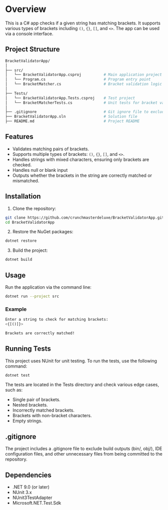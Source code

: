 # Overview

This is a C# app checks if a given string has matching brackets. It supports various types of brackets including `()`, `{}`, `[]`, and `<>`. The app can be used via a console interface.

## Project Structure

```bash
BracketValidatorApp/
│
├── src/
│   └── BracketValidatorApp.csproj          # Main application project
│   └── Program.cs                          # Program entry point
│   └── BracketMatcher.cs                   # Bracket validation logic
│
├── Tests/
│   └── BracketValidatorApp.Tests.csproj    # Test project
│   └── BracketMatcherTests.cs              # Unit tests for bracket validation
│
├── .gitignore                              # Git ignore file to exclude unnecessary files
├── BracketValidatorApp.sln                 # Solution file
├── README.md                               # Project README
```

## Features

- Validates matching pairs of brackets.
- Supports multiple types of brackets: `()`, `{}`, `[]`, and `<>`.
- Handles strings with mixed characters, ensuring only brackets are checked.
- Handles null or blank input
- Outputs whether the brackets in the string are correctly matched or mismatched.

## Installation

1. Clone the repository:
```bash
git clone https://github.com/crunchmasterdeluxe/BracketValidatorApp.git
cd BracketValidatorApp
```

2. Restore the NuGet packages:
```bash
dotnet restore
```

3. Build the project:
```bash
dotnet build
```

## Usage

Run the application via the command line:
```bash 
dotnet run --project src
```

### Example

```bash
Enter a string to check for matching brackets:
<{[()]}>

Brackets are correctly matched!
```

## Running Tests

This project uses NUnit for unit testing. To run the tests, use the following command:
```bash
dotnet test
```

The tests are located in the Tests directory and check various edge cases, such as:

- Single pair of brackets.
- Nested brackets.
- Incorrectly matched brackets.
- Brackets with non-bracket characters.
- Empty strings.

## .gitignore

The project includes a .gitignore file to exclude build outputs (bin/, obj/), IDE configuration files, and other unnecessary files from being committed to the repository.

## Dependencies

- .NET 9.0 (or later)
- NUnit 3.x
- NUnit3TestAdapter
- Microsoft.NET.Test.Sdk
